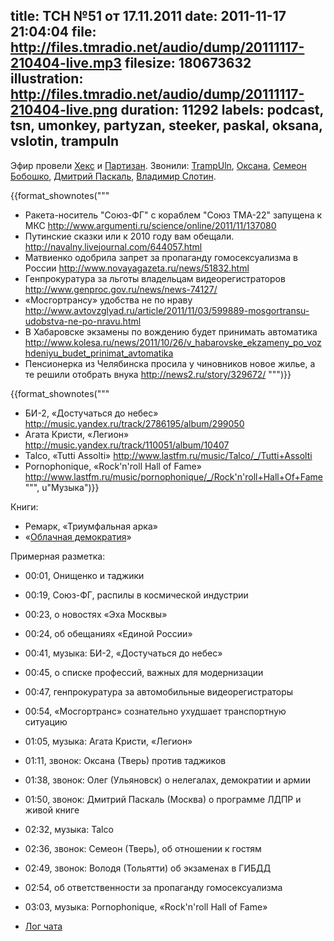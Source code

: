 title: ТСН №51 от 17.11.2011
date: 2011-11-17 21:04:04
file: http://files.tmradio.net/audio/dump/20111117-210404-live.mp3
filesize: 180673632
illustration: http://files.tmradio.net/audio/dump/20111117-210404-live.png
duration: 11292
labels: podcast, tsn, umonkey, partyzan, steeker, paskal, oksana, vslotin, trampuln
---
Эфир провели [Хекс](/guests/umonkey/) и [Партизан](/guests/partyzan/).  Звонили:
[TrampUln](/guests/trampuln/), [Оксана](/guests/oksana/), [Семеон
Бобошко](/guests/steeker/), [Дмитрий Паскаль](/guests/paskal/), [Владимир
Слотин](/guests/vslotin/).

{{format_shownotes("""
- Ракета-носитель "Союз-ФГ" с кораблем "Союз ТМА-22" запущена к МКС
  http://www.argumenti.ru/science/online/2011/11/137080
- Путинские сказки или к 2010 году вам обещали.
  http://navalny.livejournal.com/644057.html
- Матвиенко одобрила запрет за пропаганду гомосексуализма в России
  http://www.novayagazeta.ru/news/51832.html
- Генпрокуратура за льготы владельцам видеорегистраторов
  http://www.genproc.gov.ru/news/news-74127/
- «Мосгортрансу» удобства не по нраву
  http://www.avtovzglyad.ru/article/2011/11/03/599889-mosgortransu-udobstva-ne-po-nravu.html
- В Хабаровске экзамены по вождению будет принимать автоматика
  http://www.kolesa.ru/news/2011/10/26/v_habarovske_ekzameny_po_vozhdeniyu_budet_prinimat_avtomatika
- Пенсионерка из Челябинска просила у чиновников новое жилье, а те решили отобрать внука
  http://news2.ru/story/329672/
""")}}

{{format_shownotes("""
- БИ-2, «Достучаться до небес»
  http://music.yandex.ru/track/2786195/album/299050
- Агата Кристи, «Легион»
  http://music.yandex.ru/track/110051/album/10407
- Talco, «Tutti Assolti»
  http://www.lastfm.ru/music/Talco/_/Tutti+Assolti
- Pornophonique, «Rock'n'roll Hall of Fame»
  http://www.lastfm.ru/music/pornophonique/_/Rock'n'roll+Hall+Of+Fame
""", u"Музыка")}}

Книги:

- Ремарк, «Триумфальная арка»
- «[Облачная демократия](http://cdem.ru/)»

Примерная разметка:

- 00:01, Онищенко и таджики
- 00:19, Союз-ФГ, распилы в космической индустрии
- 00:23, о новостях «Эха Москвы»
- 00:24, об обещаниях «Единой России»
- 00:41, музыка: БИ-2, «Достучаться до небес»
- 00:45, о списке профессий, важных для модернизации
- 00:47, генпрокуратура за автомобильные видеорегистраторы
- 00:54, «Мосгортранс» сознательно ухудшает транспортную ситуацию
- 01:05, музыка: Агата Кристи, «Легион»
- 01:11, звонок: Оксана (Тверь) против таджиков
- 01:38, звонок: Олег (Ульяновск) о нелегалах, демократии и армии
- 01:50, звонок: Дмитрий Паскаль (Москва) о программе ЛДПР и живой книге
- 02:32, музыка: Talco
- 02:36, звонок: Семеон (Тверь), об отношении к гостям
- 02:49, звонок: Володя (Тольятти) об экзаменах в ГИБДД
- 02:54, об ответственности за пропаганду гомосексуализма
- 03:03, музыка: Pornophonique, «Rock'n'roll Hall of Fame»

- [Лог чата](http://files.tmradio.net/audio/dump/20111117-210404-live.txt)
